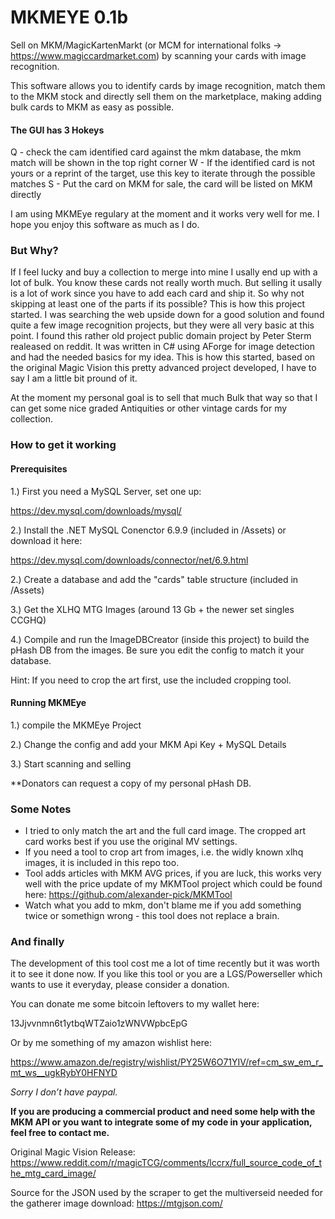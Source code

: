 # MKMEYE 0.1b

Sell on MKM/MagicKartenMarkt (or MCM for international folks -> https://www.magiccardmarket.com) by scanning your cards with image recognition.

This software allows you to identify cards by image recognition, match them to the MKM stock and directly sell them on the marketplace, making adding bulk cards to MKM as easy as possible.

#### The GUI has 3 Hokeys

Q - check the cam identified card against the mkm database, the mkm match will be shown in the top right corner
W - If the identified card is not yours or a reprint of the target, use this key to iterate through the possible matches
S - Put the card on MKM for sale, the card will be listed on MKM directly

I am using MKMEye regulary at the moment and it works very well for me. I hope you enjoy this software as much as I do.

### But Why?

If I feel lucky and buy a collection to merge into mine I usally end up with a lot of bulk. You know these cards not really worth much. But selling it usally is a lot of work since you have to add each card and ship it. So why not skipping at least one of the parts if its possible? This is how this project started. I was searching the web upside down for a good solution and found quite a few image recognition projects, but they were all very basic at this point. I found this rather old project public domain project by Peter Sterm realeased on reddit. It was written in C# using AForge for image detection and had the needed basics for my idea. This is how this started, based on the original Magic Vision this pretty advanced project developed, I have to say I am a little bit pround of it. 

At the moment my personal goal is to sell that much Bulk that way so that I can get some nice graded Antiquities or other vintage cards for my collection.

### How to get it working

#### Prerequisites 

1.) First you need a MySQL Server, set one up:

https://dev.mysql.com/downloads/mysql/

2.) Install the .NET MySQL Conenctor 6.9.9 (included in /Assets) or download it here:

https://dev.mysql.com/downloads/connector/net/6.9.html

2.) Create a database and add the "cards" table structure (included in /Assets)

3.) Get the XLHQ MTG Images (around 13 Gb + the newer set singles CCGHQ) 

4.) Compile and run the ImageDBCreator (inside this project) to build the pHash DB from the images. Be sure you edit the config to match it your database. 

Hint: If you need to crop the art first, use the included cropping tool.

#### Running MKMEye

1.) compile the MKMEye Project

2.) Change the config and add your MKM Api Key + MySQL Details

3.) Start scanning and selling

**Donators can request a copy of my personal pHash DB.

### Some Notes

- I tried to only match the art and the full card image. The cropped art card works best if you use the original MV settings.
- If you need a tool to crop art from images, i.e. the widly known xlhq images, it is included in this repo too.
- Tool adds articles with MKM AVG prices, if you are luck, this works very well with the price update of my MKMTool project which could be found here: https://github.com/alexander-pick/MKMTool
- Watch what you add to mkm, don't blame me if you add something twice or somethign wrong - this tool does not replace a brain.

### And finally

The development of this tool cost me a lot of time recently but it was worth it to see it done now. If you like this tool or you are a LGS/Powerseller which wants to use it everyday, please consider a donation.

You can donate me some bitcoin leftovers to my wallet here:

13Jjvvnmn6t1ytbqWTZaio1zWNVWpbcEpG

Or by me something of my amazon wishlist here:

https://www.amazon.de/registry/wishlist/PY25W6O71YIV/ref=cm_sw_em_r_mt_ws__ugkRybY0HFNYD

*Sorry I don’t have paypal.*

**If you are producing a commercial product and need some help with the MKM API or you want to integrate some of my code in your application, feel free to contact me.**

Original Magic Vision Release:
https://www.reddit.com/r/magicTCG/comments/lccrx/full_source_code_of_the_mtg_card_image/

Source for the JSON used by the scraper to get the multiverseid needed for the gatherer image download:
https://mtgjson.com/
